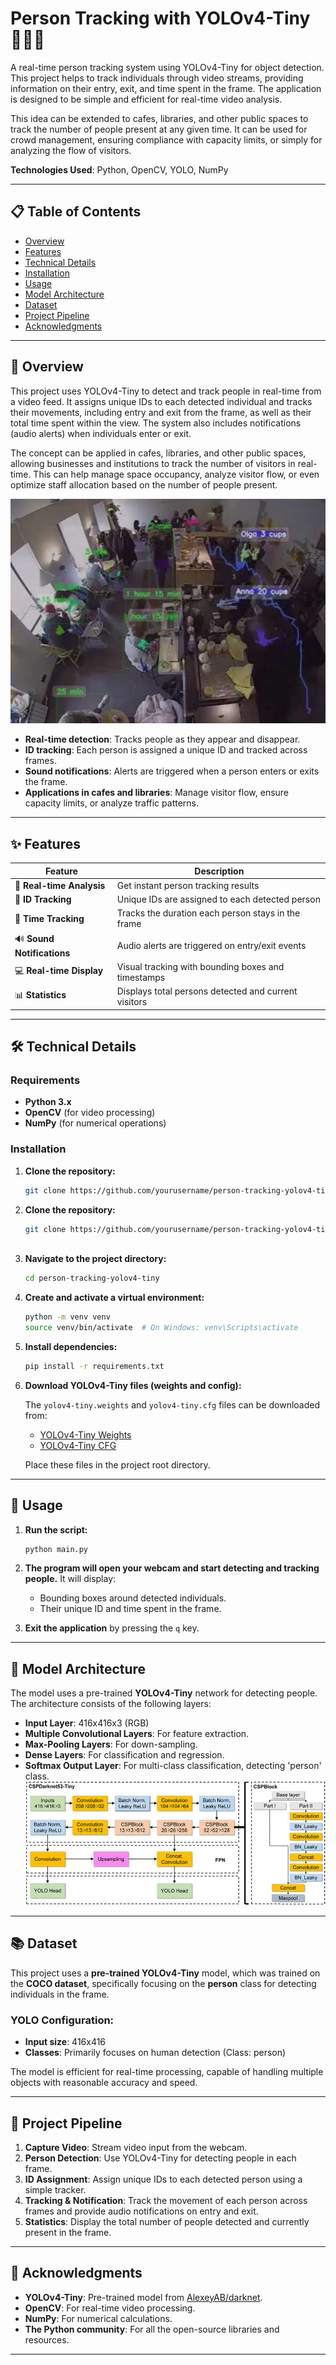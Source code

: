 # Person Tracking with YOLOv4-Tiny 🧑‍🤝‍🧑

A real-time person tracking system using YOLOv4-Tiny for object detection. This project helps to track individuals through video streams, providing information on their entry, exit, and time spent in the frame. The application is designed to be simple and efficient for real-time video analysis.

This idea can be extended to cafes, libraries, and other public spaces to track the number of people present at any given time. It can be used for crowd management, ensuring compliance with capacity limits, or simply for analyzing the flow of visitors.

**Technologies Used**: Python, OpenCV, YOLO, NumPy

---

## 📋 Table of Contents

- [Overview](#overview)
- [Features](#features)
- [Technical Details](#technical-details)
- [Installation](#installation)
- [Usage](#usage)
- [Model Architecture](#model-architecture)
- [Dataset](#dataset)
- [Project Pipeline](#project-pipeline)
- [Acknowledgments](#acknowledgments)

---

## 🌱 Overview

This project uses YOLOv4-Tiny to detect and track people in real-time from a video feed. It assigns unique IDs to each detected individual and tracks their movements, including entry and exit from the frame, as well as their total time spent within the view. The system also includes notifications (audio alerts) when individuals enter or exit.

The concept can be applied in cafes, libraries, and other public spaces, allowing businesses and institutions to track the number of visitors in real-time. This can help manage space occupancy, analyze visitor flow, or even optimize staff allocation based on the number of people present.

![Person Tracking Demo](https://raw.githubusercontent.com/amramgad8/Person-Tracking/c2a5eb852a7bd0c408cf89c44f65fd90a645c88b/Coffee.png)


- **Real-time detection**: Tracks people as they appear and disappear.
- **ID tracking**: Each person is assigned a unique ID and tracked across frames.
- **Sound notifications**: Alerts are triggered when a person enters or exits the frame.
- **Applications in cafes and libraries**: Manage visitor flow, ensure capacity limits, or analyze traffic patterns.

---

## ✨ Features

| Feature                   | Description                                             |
| ------------------------- | ------------------------------------------------------- |
| 🚀 **Real-time Analysis**   | Get instant person tracking results                     |
| 🧠 **ID Tracking**          | Unique IDs are assigned to each detected person         |
| 🎯 **Time Tracking**        | Tracks the duration each person stays in the frame      |
| 🔊 **Sound Notifications**  | Audio alerts are triggered on entry/exit events         |
| 💻 **Real-time Display**    | Visual tracking with bounding boxes and timestamps      |
| 📊 **Statistics**           | Displays total persons detected and current visitors    |

---

## 🛠️ Technical Details

### Requirements

- **Python 3.x**
- **OpenCV** (for video processing)
- **NumPy** (for numerical operations)

### Installation

1. **Clone the repository:**
   ```bash
   git clone https://github.com/yourusername/person-tracking-yolov4-tiny.git


1. **Clone the repository:**
   ```bash
   git clone https://github.com/yourusername/person-tracking-yolov4-tiny.git



2. **Navigate to the project directory:**

   ```bash
   cd person-tracking-yolov4-tiny
   ```

3. **Create and activate a virtual environment:**

   ```bash
   python -m venv venv
   source venv/bin/activate  # On Windows: venv\Scripts\activate
   ```

4. **Install dependencies:**

   ```bash
   pip install -r requirements.txt
   ```

5. **Download YOLOv4-Tiny files (weights and config):**

   The `yolov4-tiny.weights` and `yolov4-tiny.cfg` files can be downloaded from:

   * [YOLOv4-Tiny Weights](https://github.com/AlexeyAB/darknet/releases/download/darknet_yolo_v4_pre/yolov4-tiny.weights)
   * [YOLOv4-Tiny CFG](https://raw.githubusercontent.com/AlexeyAB/darknet/master/cfg/yolov4-tiny.cfg)

   Place these files in the project root directory.

---

## 🚀 Usage

1. **Run the script:**

   ```bash
   python main.py
   ```

2. **The program will open your webcam and start detecting and tracking people.** It will display:

   * Bounding boxes around detected individuals.
   * Their unique ID and time spent in the frame.

3. **Exit the application** by pressing the `q` key.

---

## 🧠 Model Architecture

The model uses a pre-trained **YOLOv4-Tiny** network for detecting people. The architecture consists of the following layers:

* **Input Layer**: 416x416x3 (RGB)
* **Multiple Convolutional Layers**: For feature extraction.
* **Max-Pooling Layers**: For down-sampling.
* **Dense Layers**: For classification and regression.
* **Softmax Output Layer**: For multi-class classification, detecting 'person' class.
![YOLOv4-Tiny Architecture](https://raw.githubusercontent.com/amramgad8/Person-Tracking/8ef809d81f424eb34d4f1c9c3ff1b9110fdc2c99/The-architecture-of-YOLOv4-tiny-Network.png)
---

## 📚 Dataset

This project uses a **pre-trained YOLOv4-Tiny** model, which was trained on the **COCO dataset**, specifically focusing on the **person** class for detecting individuals in the frame.

### YOLO Configuration:

* **Input size**: 416x416
* **Classes**: Primarily focuses on human detection (Class: person)

The model is efficient for real-time processing, capable of handling multiple objects with reasonable accuracy and speed.

---

## 🎯 Project Pipeline

1. **Capture Video**: Stream video input from the webcam.
2. **Person Detection**: Use YOLOv4-Tiny for detecting people in each frame.
3. **ID Assignment**: Assign unique IDs to each detected person using a simple tracker.
4. **Tracking & Notification**: Track the movement of each person across frames and provide audio notifications on entry and exit.
5. **Statistics**: Display the total number of people detected and currently present in the frame.

---

## 🤝 Acknowledgments

* **YOLOv4-Tiny**: Pre-trained model from [AlexeyAB/darknet](https://github.com/AlexeyAB/darknet).
* **OpenCV**: For real-time video processing.
* **NumPy**: For numerical calculations.
* **The Python community**: For all the open-source libraries and resources.

---


```
